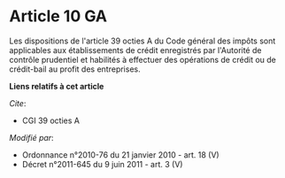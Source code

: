# Article 10 GA

Les dispositions de l'article 39 octies A du Code général des impôts sont applicables aux établissements de crédit
enregistrés par l'Autorité de contrôle prudentiel et habilités à effectuer des opérations de crédit ou de crédit-bail au
profit des entreprises.

**Liens relatifs à cet article**

_Cite_:

  - CGI 39 octies A

_Modifié par_:

  - Ordonnance n°2010-76 du 21 janvier 2010 - art. 18 (V)
  - Décret n°2011-645 du 9 juin 2011 - art. 3 (V)
